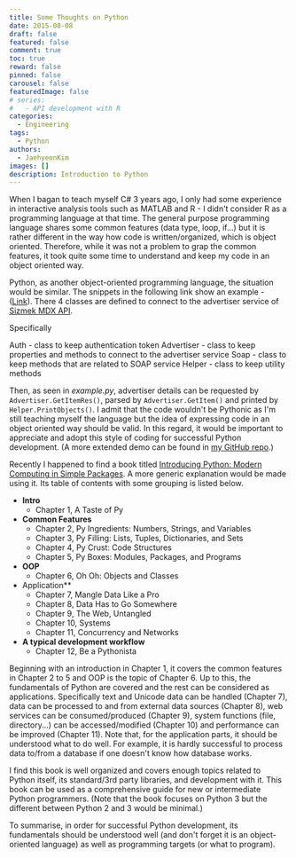 ```yaml
---
title: Some Thoughts on Python
date: 2015-08-08
draft: false
featured: false
comment: true
toc: true
reward: false
pinned: false
carousel: false
featuredImage: false
# series:
#   - API development with R
categories:
  - Engineering
tags: 
  - Python
authors:
  - JaehyeonKim
images: []
description: Introduction to Python
---
```


When I bagan to teach myself C# 3 years ago, I only had some experience in interactive analysis tools such as MATLAB and R - I didn't consider R as a programming language at that time. The general purpose programming language shares some common features (data type, loop, if...) but it is rather different in the way how code is written/organized, which is object oriented. Therefore, while it was not a problem to grap the common features, it took quite some time to understand and keep my code in an object oriented way. 

Python, as another object-oriented programming language, the situation would be similar. The snippets in the following link show an example - ([Link](https://bitbucket.org/snippets/jaehyeon-kim/GApK6)). There 4 classes are defined to connect to the advertiser service of [Sizmek MDX API](http://platform.mediamind.com/Eyeblaster.MediaMind.API.Doc/?v=3). 

Specifically

Auth - class to keep authentication token
Advertiser - class to keep properties and methods to connect to the advertiser service
Soap - class to keep methods that are related to SOAP service
Helper - class to keep utility methods

Then, as seen in *example.py*, advertiser details can be requested by `Advertiser.GetItemRes()`, parsed by `Advertiser.GetItem()` and printed by `Helper.PrintObjects()`. I admit that the code wouldn't be Pythonic as I'm still teaching myself the language but the idea of expressing code in an object oriented way should be valid. In this regard, it would be important to appreciate and adopt this style of coding for successful Python development. (A more extended demo can be found in [my GitHub repo](https://github.com/jaehyeon-kim/sizmek_demo).)

Recently I happened to find a book titled [Introducing Python: Modern Computing in Simple Packages]( http://shop.oreilly.com/product/0636920028659.do). A more generic explanation would be made using it. Its table of contents with some grouping is listed below.

- **Intro**
    + Chapter 1, A Taste of Py
- **Common Features**
    + Chapter 2, Py Ingredients: Numbers, Strings, and Variables
    + Chapter 3, Py Filling: Lists, Tuples, Dictionaries, and Sets
    + Chapter 4, Py Crust: Code Structures
    + Chapter 5, Py Boxes: Modules, Packages, and Programs
- **OOP**
    + Chapter 6, Oh Oh: Objects and Classes
- Application**
    + Chapter 7, Mangle Data Like a Pro
    + Chapter 8, Data Has to Go Somewhere
    + Chapter 9, The Web, Untangled
    + Chapter 10, Systems
    + Chapter 11, Concurrency and Networks
- **A typical development workflow**
    + Chapter 12, Be a Pythonista

Beginning with an introduction in Chapter 1, it covers the common features in Chapter 2 to 5 and OOP is the topic of Chapter 6. Up to this, the fundamentals of Python are covered and the rest can be considered as applications. Specifically text and Unicode data can be handled (Chapter 7), data can be processed to and from external data sources (Chapter 8), web services can be consumed/produced (Chapter 9), system functions (file, directory...) can be accessed/modified (Chapter 10) and performance can be improved (Chapter 11).  Note that, for the application parts, it should be understood what to do well. For example, it is hardly successful to process data to/from a database if one doesn't know how database works.

I find this book is well organized and covers enough topics related to Python itself, its standard/3rd party libraries, and development with it. This book can be used as a comprehensive guide for new or intermediate Python programmers. (Note that the book focuses on Python 3 but the different between Python 2 and 3 would be minimal.)

To summarise, in order for successful Python development, its fundamentals should be understood well (and don't forget it is an object-oriented language) as well as programming targets (or what to program).
